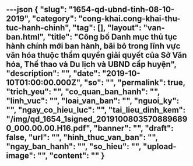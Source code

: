 ---json
{
    "slug": "1654-qd-ubnd-tinh-08-10-2019",
    "category": "cong-khai.cong-khai-thu-tuc-hanh-chinh",
    "tag": [],
    "layout": "van-ban.html",
    "title": "Công bố Danh mục thủ tục hành chính mới ban hành, bãi bỏ  trong lĩnh vực văn hóa thuộc thẩm quyền giải quyết của Sở Văn hóa, Thể thao và Du lịch và UBND cấp huyện",
    "description": "",
    "date": "2019-10-10T01:00:00.000Z",
    "so": "",
    "permalink": true,
    "trich_yeu": "",
    "co_quan_ban_hanh": "",
    "linh_vuc": "",
    "loai_van_ban": "",
    "nguoi_ky": "",
    "ngay_co_hieu_luc": "",
    "tai_lieu_dinh_kem": "/img/qd_1654_1signed_20191008035708896890_000.00.00.H16.pdf",
    "banner": "",
    "draft": false,
    "url": "",
    "hinh_thuc_van_ban": "",
    "ngay_ban_hanh": "",
    "so_hieu": "",
    "upload-image": "",
    "__content__": ""
}
---
